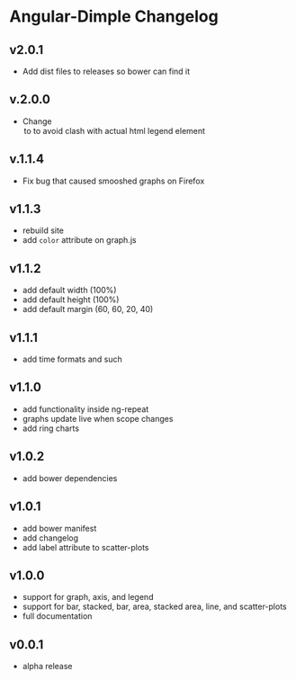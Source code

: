 # Angular-Dimple Changelog

## v2.0.1
* Add dist files to releases so bower can find it

## v.2.0.0
* Change <legend> to <graph-legend> to avoid clash with actual html legend element

## v.1.1.4
* Fix bug that caused smooshed graphs on Firefox

## v1.1.3
* rebuild site
* add `color` attribute on graph.js

## v1.1.2
* add default width (100%)
* add default height (100%)
* add default margin (60, 60, 20, 40)

## v1.1.1
* add time formats and such

## v1.1.0
* add functionality inside ng-repeat
* graphs update live when scope changes
* add ring charts

## v1.0.2
* add bower dependencies

## v1.0.1
* add bower manifest
* add changelog
* add label attribute to scatter-plots

## v1.0.0
* support for graph, axis, and legend
* support for bar, stacked, bar, area, stacked area, line, and scatter-plots
* full documentation

## v0.0.1
* alpha release
